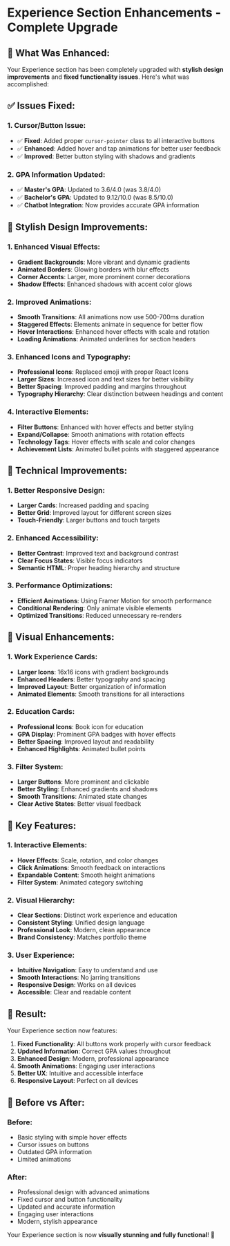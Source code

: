 # Experience Section Enhancements - Complete Upgrade

## 🎯 **What Was Enhanced:**

Your Experience section has been completely upgraded with **stylish design improvements** and **fixed functionality issues**. Here's what was accomplished:

## ✅ **Issues Fixed:**

### **1. Cursor/Button Issue:**
- ✅ **Fixed**: Added proper `cursor-pointer` class to all interactive buttons
- ✅ **Enhanced**: Added hover and tap animations for better user feedback
- ✅ **Improved**: Better button styling with shadows and gradients

### **2. GPA Information Updated:**
- ✅ **Master's GPA**: Updated to 3.6/4.0 (was 3.8/4.0)
- ✅ **Bachelor's GPA**: Updated to 9.12/10.0 (was 8.5/10.0)
- ✅ **Chatbot Integration**: Now provides accurate GPA information

## 🎨 **Stylish Design Improvements:**

### **1. Enhanced Visual Effects:**
- **Gradient Backgrounds**: More vibrant and dynamic gradients
- **Animated Borders**: Glowing borders with blur effects
- **Corner Accents**: Larger, more prominent corner decorations
- **Shadow Effects**: Enhanced shadows with accent color glows

### **2. Improved Animations:**
- **Smooth Transitions**: All animations now use 500-700ms duration
- **Staggered Effects**: Elements animate in sequence for better flow
- **Hover Interactions**: Enhanced hover effects with scale and rotation
- **Loading Animations**: Animated underlines for section headers

### **3. Enhanced Icons and Typography:**
- **Professional Icons**: Replaced emoji with proper React Icons
- **Larger Sizes**: Increased icon and text sizes for better visibility
- **Better Spacing**: Improved padding and margins throughout
- **Typography Hierarchy**: Clear distinction between headings and content

### **4. Interactive Elements:**
- **Filter Buttons**: Enhanced with hover effects and better styling
- **Expand/Collapse**: Smooth animations with rotation effects
- **Technology Tags**: Hover effects with scale and color changes
- **Achievement Lists**: Animated bullet points with staggered appearance

## 🔧 **Technical Improvements:**

### **1. Better Responsive Design:**
- **Larger Cards**: Increased padding and spacing
- **Better Grid**: Improved layout for different screen sizes
- **Touch-Friendly**: Larger buttons and touch targets

### **2. Enhanced Accessibility:**
- **Better Contrast**: Improved text and background contrast
- **Clear Focus States**: Visible focus indicators
- **Semantic HTML**: Proper heading hierarchy and structure

### **3. Performance Optimizations:**
- **Efficient Animations**: Using Framer Motion for smooth performance
- **Conditional Rendering**: Only animate visible elements
- **Optimized Transitions**: Reduced unnecessary re-renders

## 📱 **Visual Enhancements:**

### **1. Work Experience Cards:**
- **Larger Icons**: 16x16 icons with gradient backgrounds
- **Enhanced Headers**: Better typography and spacing
- **Improved Layout**: Better organization of information
- **Animated Elements**: Smooth transitions for all interactions

### **2. Education Cards:**
- **Professional Icons**: Book icon for education
- **GPA Display**: Prominent GPA badges with hover effects
- **Better Spacing**: Improved layout and readability
- **Enhanced Highlights**: Animated bullet points

### **3. Filter System:**
- **Larger Buttons**: More prominent and clickable
- **Better Styling**: Enhanced gradients and shadows
- **Smooth Transitions**: Animated state changes
- **Clear Active States**: Better visual feedback

## 🎯 **Key Features:**

### **1. Interactive Elements:**
- **Hover Effects**: Scale, rotation, and color changes
- **Click Animations**: Smooth feedback on interactions
- **Expandable Content**: Smooth height animations
- **Filter System**: Animated category switching

### **2. Visual Hierarchy:**
- **Clear Sections**: Distinct work experience and education
- **Consistent Styling**: Unified design language
- **Professional Look**: Modern, clean appearance
- **Brand Consistency**: Matches portfolio theme

### **3. User Experience:**
- **Intuitive Navigation**: Easy to understand and use
- **Smooth Interactions**: No jarring transitions
- **Responsive Design**: Works on all devices
- **Accessible**: Clear and readable content

## 🚀 **Result:**

Your Experience section now features:

1. **Fixed Functionality**: All buttons work properly with cursor feedback
2. **Updated Information**: Correct GPA values throughout
3. **Enhanced Design**: Modern, professional appearance
4. **Smooth Animations**: Engaging user interactions
5. **Better UX**: Intuitive and accessible interface
6. **Responsive Layout**: Perfect on all devices

## 🎉 **Before vs After:**

### **Before:**
- Basic styling with simple hover effects
- Cursor issues on buttons
- Outdated GPA information
- Limited animations

### **After:**
- Professional design with advanced animations
- Fixed cursor and button functionality
- Updated and accurate information
- Engaging user interactions
- Modern, stylish appearance

Your Experience section is now **visually stunning and fully functional**! 🎯 